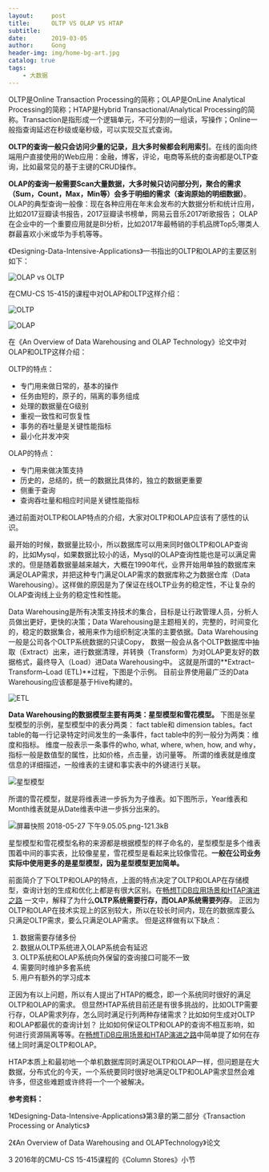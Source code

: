 ```yaml
---
layout:     post
title:      OLTP VS OLAP VS HTAP
subtitle:   
date:       2019-03-05
author:     Gong
header-img: img/home-bg-art.jpg
catalog: true
tags:
    - 大数据
---
```

OLTP是Online Transaction Processing的简称；OLAP是OnLine Analytical Processing的简称；HTAP是Hybrid Transactional/Analytical Processing的简称。Transaction是指形成一个逻辑单元，不可分割的一组读，写操作；Online一般指查询延迟在秒级或毫秒级，可以实现交互式查询。

**OLTP的查询一般只会访问少量的记录，且大多时候都会利用索引**。在线的面向终端用户直接使用的Web应用：金融，博客，评论，电商等系统的查询都是OLTP查询，比如最常见的基于主键的CRUD操作。

**OLAP的查询一般需要Scan大量数据，大多时候只访问部分列，聚合的需求（Sum，Count，Max，Min等）会多于明细的需求（查询原始的明细数据）**。 OLAP的典型查询一般像：现在各种应用在年末会发布的大数据分析和统计应用，比如2017豆瓣读书报告，2017豆瓣读书榜单，网易云音乐2017听歌报告； OLAP在企业中的一个重要应用就是BI分析，比如2017年最畅销的手机品牌Top5;哪类人群最喜欢小米或华为手机等等。

《Designing-Data-Intensive-Applications》一书指出的OLTP和OLAP的主要区别如下：

![OLAP vs OLTP](http://static.zybuluo.com/kangkaisen/ydf2bq899yi002i1hdcjz3o2/OLAP%20vs%20OLTP.png)

在CMU-CS 15-415的课程中对OLAP和OLTP这样介绍：

![OLTP](http://static.zybuluo.com/kangkaisen/crao9ltiib4x4uaf42b83hai/%E5%B1%8F%E5%B9%95%E5%BF%AB%E7%85%A7%202018-05-27%20%E4%B8%8B%E5%8D%889.14.36.png)

![OLAP](http://static.zybuluo.com/kangkaisen/3a21p0i9pun8wnvqgyzyvqlp/%E5%B1%8F%E5%B9%95%E5%BF%AB%E7%85%A7%202018-05-27%20%E4%B8%8B%E5%8D%889.14.43.png)

在《An Overview of Data Warehousing and OLAP Technology》论文中对OLAP和OLTP这样介绍：

OLTP的特点：

- 专门用来做日常的，基本的操作
- 任务由短的，原子的，隔离的事务组成
- 处理的数据量在G级别
- 重视一致性和可恢复性
- 事务的吞吐量是关键性能指标
- 最小化并发冲突

OLAP的特点：

- 专门用来做决策支持
- 历史的，总结的，统一的数据比具体的，独立的数据更重要
- 侧重于查询
- 查询吞吐量和相应时间是关键性能指标

通过前面对OLTP和OLAP特点的介绍，大家对OLTP和OLAP应该有了感性的认识。

最开始的时候，数据量比较小，所以数据库可以用来同时做OLTP和OLAP查询的，比如Mysql，如果数据比较小的话，Mysql的OLAP查询性能也是可以满足需求的。但是随着数据量越来越大，大概在1990年代，业界开始用单独的数据库来满足OLAP需求，并把这种专门满足OLAP需求的数据库称之为数据仓库（Data Warehousing）。这样做的原因是为了保证在线OLTP业务的稳定性，不让复杂的OLAP查询线上业务的稳定性和性能。

Data Warehousing是所有决策支持技术的集合，目标是让行政管理人员，分析人员做出更好，更快的决策；Data Warehousing是主题相关的，完整的，时间变化的，稳定的数据集合，被用来作为组织制定决策的主要依据。Data Warehousing一般是公司各个OLTP系统数据的只读Copy， 数据一般会从各个OLTP数据库中抽取（Extract）出来，进行数据清理，并转换（Transform）为对OLAP更友好的数据格式，最终导入（Load）进Data Warehousing中。 这就是所谓的**Extract–Transform–Load (ETL)**过程，下图是个示例。 目前业界使用最广泛的Data Warehousing应该都是基于Hive构建的。

![ETL](http://static.zybuluo.com/kangkaisen/surr245wdrutmpjrta9kcfj4/ETL.png)

**Data Warehousing的数据模型主要有两类：星型模型和雪花模型。** 下图是张星型模型的示例，星型模型中的表分两类： fact table和 dimension tables。fact table的每一行记录特定时间发生的一条事件，fact table中的列一般分为两类：维度和指标。 维度一般表示一条事件的who, what, where, when, how, and why，指标一般是数值型的属性，比如价格，点击量，访问量等。 所谓的维表就是维度信息的详细描述，一般维表的主键和事实表中的外键进行关联。

![星型模型](http://static.zybuluo.com/kangkaisen/ij2badyuu8qlwz7qx4cil533/%E5%B1%8F%E5%B9%95%E5%BF%AB%E7%85%A7%202018-05-27%20%E4%B8%8B%E5%8D%888.57.22.png)

所谓的雪花模型，就是将维表进一步拆为为子维表。如下图所示，Year维表和Month维表就是从Date维表中进一步拆分出来的。

![屏幕快照 2018-05-27 下午9.05.05.png-121.3kB](http://static.zybuluo.com/kangkaisen/qcfa8oqbo54s3seaifvq5qi0/%E5%B1%8F%E5%B9%95%E5%BF%AB%E7%85%A7%202018-05-27%20%E4%B8%8B%E5%8D%889.05.05.png)

星型模型和雪花模型名称的来源都是根据模型的样子命名的，星型模型是多个维表围着中间的事实表，比较像星星，雪花模型是看起来比较像雪花。**一般在公司业务实际中使用更多的是星型模型，因为星型模型更加简单。**

前面简介了下OLTP和OLAP的特点，上面的特点决定了OLTP和OLAP在存储模型，查询计划的生成和优化上都是有很大区别。在[畅想TiDB应用场景和HTAP演进之路](https://blog.bcmeng.com/post/tidb-application-htap.html#5-tidb-htap-%E6%BC%94%E8%BF%9B%E4%B9%8B%E8%B7%AF) 一文中，解释了为什么**OLTP系统需要行存，而OLAP系统需要列存**。 正因为OLTP和OLAP在技术实现上的区别较大，所以在较长时间内，现在的数据库要么只满足OLTP需求，要么只满足OLAP需求。 但是这样做有以下缺点：

1. 数据需要存储多份
2. 数据从OLTP系统进入OLAP系统会有延迟
3. OLTP系统和OLAP系统向外保留的查询接口可能不一致
4. 需要同时维护多套系统
5. 用户有额外的学习成本

正因为有以上问题，所以有人提出了HTAP的概念，即一个系统同时很好的满足OLTP和OLAP的需求。 但显然HTAP系统目前还是有很多挑战的，比如OLTP需要行存，OLAP需求列存，怎么同时满足行列两种存储需求？比如如何生成对OLTP和OLAP都最优的查询计划？ 比如如何保证OLTP和OLAP的查询不相互影响，如何进行资源隔离等等。在[畅想TiDB应用场景和HTAP演进之路](https://blog.bcmeng.com/post/tidb-application-htap.html#5-tidb-htap-%E6%BC%94%E8%BF%9B%E4%B9%8B%E8%B7%AF)中简单提了如何在存储上同时满足OLTP和OLAP。

HTAP本质上和最初地一个单机数据库同时满足OLTP和OLAP一样，但问题是在大数据，分布式化的今天，一个系统要同时很好地满足OLTP和OLAP需求显然会难许多，但这些难题或许终将一个一个被解决。

**参考资料：**

1《Designing-Data-Intensive-Applications》第3章的第二部分《Transaction Processing or Analytics》

2《An Overview of Data Warehousing and OLAPTechnology》论文

3 2016年的CMU-CS 15-415课程的《Column Stores》小节